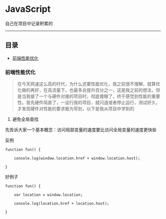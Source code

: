 # JavaScript

自己在项目中记录积累的

-------------

## 目录

* [前端性能优化](*前端性能优化)



### 前端性能优化

> 在今天网速这么高的时代，为什么还要性能优化，我之前很不理解，就算优化做的再好，在高流量下，也最多会提升百分之一，这是我之前的想法，但是当我接了一个与硬件对接的项目时，彻底傻眼了，终于感觉到性能的重要性。首先硬件简直了，一运行我的项目，就闪退或者停止运行，测试好久，才发现硬件对性能的要求极为苛刻，以下是我从项目中学到的

1. 避免全局查找

先告诉大家一个基本概念：访问局部变量的速度要比访问全局变量的速度更快些

反例

```
function fun() {

    console.log(window.location.href + window.location.host);

}
```

好例子

```
function fun() {

    var location = window.location;

    console.log(location.href + location.host);

}
```

